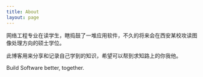 ```yaml
---
title: About
layout: page
---
```


网络工程专业在读学生，瞎捣鼓了一堆应用软件，不久的将来会在西安某校攻读图像处理方向的硕士学位。
    
此博客用来分享和记录自己学到的知识，希望可以帮到求知路上的你我他。

Build Software better, together.
